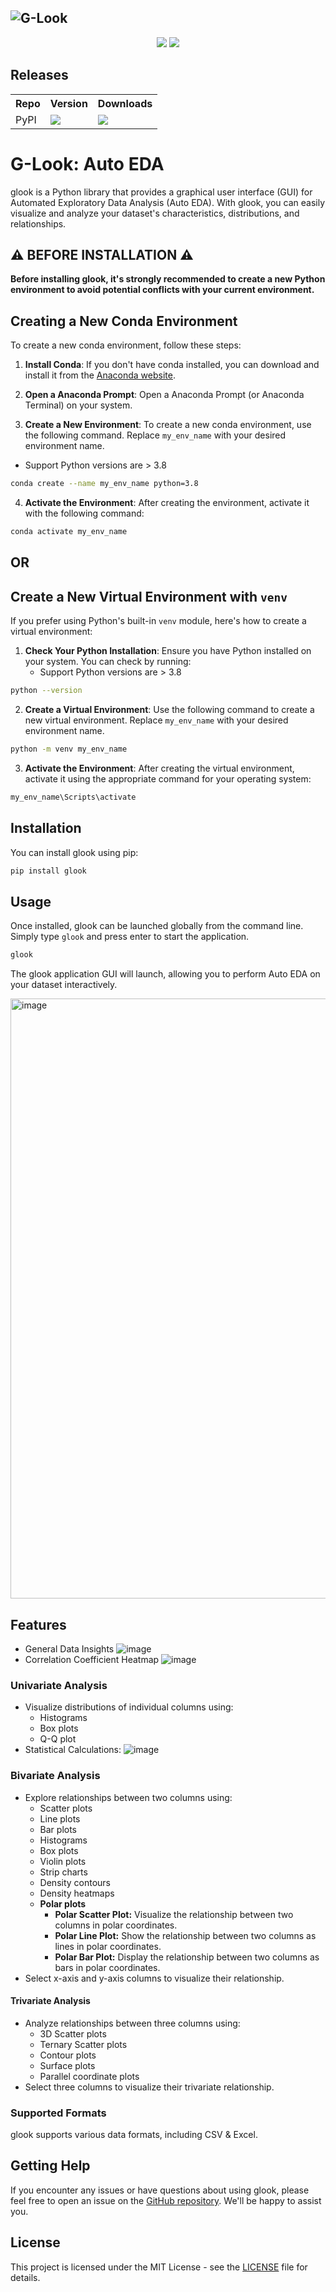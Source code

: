 
![G-Look](https://raw.githubusercontent.com/gaurang157/glook/main/assets/pixelcut-export.png)
---

<p align="center">
  <a href="LICENSE"><img src="https://img.shields.io/pypi/l/glook?style=flat-square"/></a>
  <a href="https://pypi.org/project/glook/"><img src="https://img.shields.io/pypi/pyversions/glook?style=flat-square"/></a>
  <a [![downloads](https://img.shields.io/pypi/dm/glook)](https://pypistats.org/packages/glook)/></a>
</p>

## Releases

<div align="center">
  <table>
    <tr>
      <th>Repo</th>
      <th>Version</th>
      <th>Downloads</th>
    </tr>
    <tr>
      <td>PyPI</td>
      <td><a href="https://pypi.org/project/glook/"><img src="https://img.shields.io/pypi/v/glook?style=flat-square"/></a></td>
      <td><a href="https://pepy.tech/project/glook"><img src="https://pepy.tech/badge/glook"/></a></td>
    </tr>
  </table>
</div>

# G-Look: Auto EDA

glook is a Python library that provides a graphical user interface (GUI) for Automated Exploratory Data Analysis (Auto EDA). With glook, you can easily visualize and analyze your dataset's characteristics, distributions, and relationships.

## ⚠️ **BEFORE INSTALLATION** ⚠️

**Before installing glook, it's strongly recommended to create a new Python environment to avoid potential conflicts with your current environment.**


## Creating a New Conda Environment

To create a new conda environment, follow these steps:

1. **Install Conda**:
   If you don't have conda installed, you can download and install it from the [Anaconda website](https://www.anaconda.com/products/distribution).

2. **Open a Anaconda Prompt**:
   Open a Anaconda Prompt (or Anaconda Terminal) on your system.

3. **Create a New Environment**:
   To create a new conda environment, use the following command. Replace `my_env_name` with your desired environment name.
- Support Python versions are > 3.8
```bash
conda create --name my_env_name python=3.8
```

4. **Activate the Environment**:
    After creating the environment, activate it with the following command:
```bash
conda activate my_env_name
```

## OR
## Create a New Virtual Environment with `venv`
If you prefer using Python's built-in `venv` module, here's how to create a virtual environment:

1. **Check Your Python Installation**:
   Ensure you have Python installed on your system. You can check by running:
   - Support Python versions are > 3.8
```bash
python --version
```

2. **Create a Virtual Environment**:
Use the following command to create a new virtual environment. Replace `my_env_name` with your desired environment name.
```bash
python -m venv my_env_name
```

3. **Activate the Environment**:
After creating the virtual environment, activate it using the appropriate command for your operating system:
```bash
my_env_name\Scripts\activate
```

## Installation

You can install glook using pip:

```bash
pip install glook
```

## Usage

Once installed, glook can be launched globally from the command line. Simply type `glook` and press enter to start the application.

```bash
glook
```

The glook application GUI will launch, allowing you to perform Auto EDA on your dataset interactively.

<img width="960" alt="image" src="https://github.com/gaurang157/glook/assets/148379526/668aaa96-5883-49eb-aa85-4852df92233a">


## Features

- General Data Insights
      ![image](https://github.com/gaurang157/glook/assets/148379526/468e9ced-c13c-4e5e-b6ab-27bb7a58da33)
- Correlation Coefficient Heatmap
      ![image](https://github.com/gaurang157/glook/assets/148379526/228dc42a-61a5-4924-a2ec-3fa9b4c54f75)
      

### Univariate Analysis
- Visualize distributions of individual columns using:
  - Histograms
  - Box plots
  - Q-Q plot
- Statistical Calculations:
   ![image](https://github.com/gaurang157/glook/assets/148379526/4d9bb69b-c0f5-4e57-8a42-6de58af9a5e0)



### Bivariate Analysis
- Explore relationships between two columns using:
  - Scatter plots
  - Line plots
  - Bar plots
  - Histograms
  - Box plots
  - Violin plots
  - Strip charts
  - Density contours
  - Density heatmaps
  - **Polar plots**
    - **Polar Scatter Plot:** Visualize the relationship between two columns in polar coordinates.
    - **Polar Line Plot:** Show the relationship between two columns as lines in polar coordinates.
    - **Polar Bar Plot:** Display the relationship between two columns as bars in polar coordinates.
- Select x-axis and y-axis columns to visualize their relationship.

#### Trivariate Analysis

- Analyze relationships between three columns using:
  - 3D Scatter plots
  - Ternary Scatter plots
  - Contour plots
  - Surface plots
  - Parallel coordinate plots
- Select three columns to visualize their trivariate relationship.

### Supported Formats

glook supports various data formats, including CSV & Excel.

## Getting Help

If you encounter any issues or have questions about using glook, please feel free to open an issue on the [GitHub repository](https://github.com/gaurang157/glook/). We'll be happy to assist you.

## License

This project is licensed under the MIT License - see the [LICENSE](https://opensource.org/license/mit) file for details.
